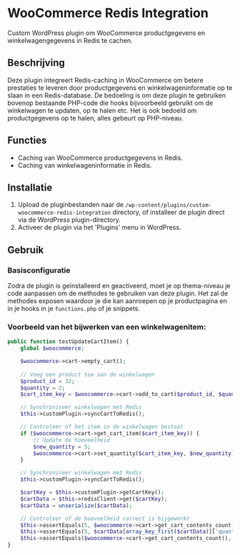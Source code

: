 # WooCommerce Redis Integration

Custom WordPress plugin om WooCommerce productgegevens en winkelwagengegevens in Redis te cachen.

## Beschrijving

Deze plugin integreert Redis-caching in WooCommerce om betere prestaties te leveren door productgegevens en winkelwageninformatie op te slaan in een Redis-database. De bedoeling is om deze plugin te gebruiken bovenop bestaande PHP-code die hooks bijvoorbeeld gebruikt om de winkelwagen te updaten, op te halen etc. Het is ook bedoeld om productgegevens op te halen, alles gebeurt op PHP-niveau.

## Functies

- Caching van WooCommerce productgegevens in Redis.
- Caching van winkelwageninformatie in Redis.

## Installatie

1. Upload de pluginbestanden naar de `/wp-content/plugins/custom-woocommerce-redis-integration` directory, of installeer de plugin direct via de WordPress plugin-directory.
2. Activeer de plugin via het 'Plugins' menu in WordPress.

## Gebruik

### Basisconfiguratie

Zodra de plugin is geïnstalleerd en geactiveerd, moet je op thema-niveau je code aanpassen om de methodes te gebruiken van deze plugin. Het zal de methodes exposen waardoor je die kan aanroepen op je productpagina en in je hooks in je `functions.php` of je snippets.

### Voorbeeld van het bijwerken van een winkelwagenitem:

```php
public function testUpdateCartItem() {
    global $woocommerce;

    $woocommerce->cart->empty_cart();
    
    // Voeg een product toe aan de winkelwagen
    $product_id = 32;
    $quantity = 2;
    $cart_item_key = $woocommerce->cart->add_to_cart($product_id, $quantity);

    // Synchroniseer winkelwagen met Redis
    $this->customPlugin->syncCartToRedis();

    // Controleer of het item in de winkelwagen bestaat
    if ($woocommerce->cart->get_cart_item($cart_item_key)) {
        // Update de hoeveelheid
        $new_quantity = 5;
        $woocommerce->cart->set_quantity($cart_item_key, $new_quantity);
    }

    // Synchroniseer winkelwagen met Redis
    $this->customPlugin->syncCartToRedis();

    $cartKey = $this->customPlugin->getCartKey();
    $cartData = $this->redisClient->get($cartKey);
    $cartData = unserialize($cartData);

    // Controleer of de hoeveelheid correct is bijgewerkt
    $this->assertEquals(5, $woocommerce->cart->get_cart_contents_count(), 'Aantal producten in de winkelwagen komt niet overeen na bijwerken van de hoeveelheid.');
    $this->assertEquals(5, $cartData[array_key_first($cartData)]['quantity']);
    $this->assertEquals($woocommerce->cart->get_cart_contents_count(), $cartData[array_key_first($cartData)]['quantity']);
}

